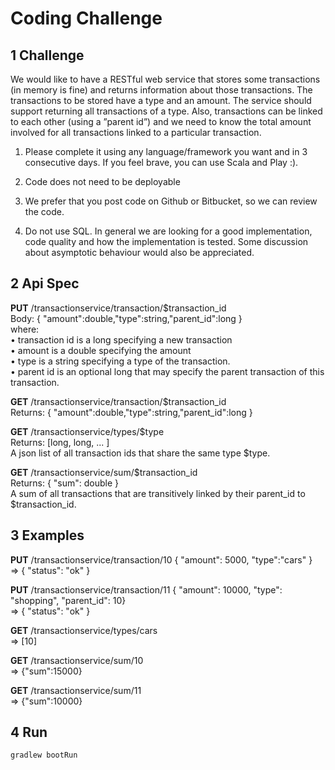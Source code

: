 # Coding Challenge

## 1 Challenge  
We would like to have a RESTful web service that stores some transactions
(in memory is fine) and returns information about those transactions. The
transactions to be stored have a type and an amount. The service should support
returning all transactions of a type. Also, transactions can be linked to each
other (using a ”parent id”) and we need to know the total amount involved for
all transactions linked to a particular transaction.

1. Please complete it using any language/framework you want and in 3 consecutive days. If you feel brave, you can use Scala and Play :).

2. Code does not need to be deployable
3. We prefer that you post code on Github or Bitbucket, so we can review
the code.
4. Do not use SQL.
In general we are looking for a good implementation, code quality and how the
implementation is tested. Some discussion about asymptotic behaviour would
also be appreciated.

## 2 Api Spec  
**PUT** /transactionservice/transaction/$transaction_id  
Body:
{ "amount":double,"type":string,"parent_id":long }  
where:  
• transaction id is a long specifying a new transaction  
• amount is a double specifying the amount  
• type is a string specifying a type of the transaction.  
• parent id is an optional long that may specify the parent transaction of
this transaction.  

**GET** /transactionservice/transaction/$transaction_id  
Returns: { "amount":double,"type":string,"parent_id":long }

**GET** /transactionservice/types/$type  
Returns: [long, long, ... ]  
A json list of all transaction ids that share the same type $type.

**GET** /transactionservice/sum/$transaction_id  
Returns: { "sum": double }  
A sum of all transactions that are transitively linked by their parent_id to
$transaction_id.

## 3 Examples  
**PUT** /transactionservice/transaction/10 { "amount": 5000, "type":"cars" }  
=> { "status": "ok" }

**PUT** /transactionservice/transaction/11
{ "amount": 10000, "type": "shopping", "parent_id": 10}  
=> { "status": "ok" }

**GET** /transactionservice/types/cars  
=> [10]

**GET** /transactionservice/sum/10  
=> {"sum":15000}

**GET** /transactionservice/sum/11  
=> {"sum":10000}

## 4 Run  
`gradlew bootRun`

